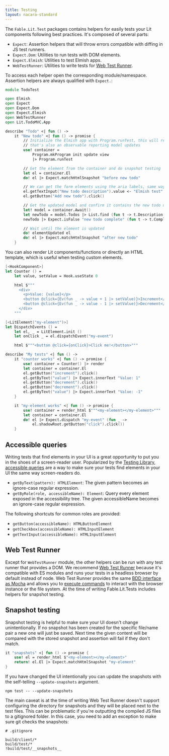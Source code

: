 ```yaml
---
title: Testing
layout: nacara-standard
---
```


The `Fable.Lit.Test` packages contains helpers for easily tests your Lit components following best practices. It's composed of several parts:

- `Expect`: Assertion helpers that will throw errors compatible with diffing in JS test runners.
- `Expect.Dom`: Utilities to run tests with DOM elements.
- `Expect.Elmish`: Utilities to test Elmish apps.
- `WebTestRunner`: Utilities to write tests for [Web Test Runner](https://modern-web.dev/docs/test-runner/overview/).

To access each helper open the corresponding module/namespace. Assertion helpers are always qualified with `Expect.`:

```fsharp
module TodoTest

open Elmish
open Expect
open Expect.Dom
open Expect.Elmish
open WebTestRunner
open Lit.TodoMVC.App

describe "Todo" <| fun () ->
    it "New todo" <| fun () -> promise {
        // Initialize the Elmish app with Program.runTest, this will return a container
        // that's also an observable reporting model updates
        use! container =
            Program.mkProgram init update view
            |> Program.runTest

        // Get the element from the container and do snapshot testing
        let el = container.El
        do! el |> Expect.matchHtmlSnapshot "before new todo"

        // We can get the form elements using the aria labels, same way as screen readers will do
        el.getTextInput("New todo description").value <- "Elmish test"
        el.getButton("Add new todo").click()

        // Get the updated model and confirm it contains the new todo uncompleted
        let! model = container.Await()
        let newTodo = model.Todos |> List.find (fun t -> t.Description = "Elmish test")
        newTodo |> Expect.isFalse "new todo complete" (fun t -> t.Completed)

        // Wait until the element is updated
        do! elementUpdated el
        do! el |> Expect.matchHtmlSnapshot "after new todo"
    }
```

You can also render Lit components/functions or directly an HTML template, which is useful when testing custom elements.

```fsharp
[<HookComponent>]
let Counter () =
    let value, setValue = Hook.useState 0

    html $"""
      <div>
        <p>Value: {value}</p>
        <button @click={Ev(fun _ -> value + 1 |> setValue)}>Increment</button>
        <button @click={Ev(fun _ -> value - 1 |> setValue)}>Decrement</button>
      </div>
    """

[<LitElement("my-element")>]
let DispatchEvents () =
    let el, _ = LitElement.init ()
    let onClick _ = el.dispatchEvent("my-event")

    html $"""<button @click={onClick}>Click me!</button>"""

describe "My tests" <| fun () ->
    it "counter works" <| fun () -> promise {
        use! container = Counter() |> render
        let container = container.El
        el.getButton("increment").click()
        el.getByText("value") |> Expect.innerText "Value: 1"
        el.getButton("decrement").click()
        el.getButton("decrement").click()
        el.getByText("value") |> Expect.innerText "Value: -1"
    }

    it "my-element works" <| fun () -> promise {
        use! container = render_html $"""<my-element></my-element>"""
        let container = container.El
        do! el |> Expect.dispatch "my-event" (fun _ ->
            el.shadowRoot.getButton("click").click())
    }
```

## Accessible queries

Writing tests that find elements in your UI is a great opportunity to put you in the shoes of a screen-reader user. Popularized by the [Testing Library](https://testing-library.com/), [accessible queries](https://testing-library.com/docs/queries/about#priority) are a way to make sure your tests find elements in your UI the same way screen-readers do.

- `getByText(pattern): HTMLElement`: The given pattern becomes an ignore-case regular expression.
- `getByRole(role, accessibleName): Element`: Query every element exposed in the accessibility tree. The given accessibleName becomes an ignore-case regular expression.

The following shortcuts for common roles are provided:

- `getButton(accessibleName): HTMLButtonElement`
- `getCheckbox(accessibleName): HTMLInputElement`
- `getTextInput(accessibleName): HTMLInputElement`

## Web Test Runner

Except for `WebTestRunner` module, the other helpers can be run with any test runner that provides a DOM. We recommend [Web Test Runner](https://modern-web.dev/docs/test-runner/overview/) because it's compatible with ES modules and runs your tests in a headless browser by default instead of node. Web Test Runner provides the same [BDD interface as Mocha](https://mochajs.org/#interfaces) and allows you to [execute commands](https://modern-web.dev/docs/test-runner/commands/) to interact with the browser instance or the file system. At the time of writing Fable.Lit.Tests includes helpers for snapshot testing.

## Snapshot testing

Snapshot testing is helpful to make sure your UI doesn't change unintentionally. If no snapshot has been created for the specific file/name pair a new one will just be saved. Next time the given content will be compared with the stored snapshot and assertion will fail if they don't match.

```fsharp
it "snapshots" <| fun () -> promise {
    use! el = render_html $"<my-element></my-element>"
    return! el.El |> Expect.matchHtmlSnapshot "my-element"
}
```

If you have changed the UI intentionally you can update the snapshots with the self-telling `--update-snapshots` argument.

```
npm test -- --update-snapshots
```

The main caveat is at the time of writing Web Test Runner doesn't support configuring the directory for snapshots and they will be placed next to the test files. This can be problematic if you're outputting the compiled JS files to a gitignored folder. In this case, you need to add an exception to make sure git checks the snapshots:

```
# .gitignore

build/client/*
build/test/*
!build/test/__snapshots__
```
